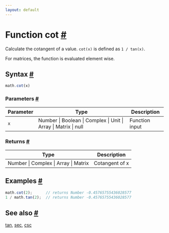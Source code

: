 ```yaml
---
layout: default
---
```


<h1 id="function-cot">Function cot <a href="#function-cot" title="Permalink">#</a></h1>

Calculate the cotangent of a value. `cot(x)` is defined as `1 / tan(x)`.

For matrices, the function is evaluated element wise.


<h2 id="syntax">Syntax <a href="#syntax" title="Permalink">#</a></h2>

```js
math.cot(x)
```

<h3 id="parameters">Parameters <a href="#parameters" title="Permalink">#</a></h3>

Parameter | Type | Description
--------- | ---- | -----------
`x` | Number &#124; Boolean &#124; Complex &#124; Unit &#124; Array &#124; Matrix &#124; null | Function input

<h3 id="returns">Returns <a href="#returns" title="Permalink">#</a></h3>

Type | Description
---- | -----------
Number &#124; Complex &#124; Array &#124; Matrix | Cotangent of x


<h2 id="examples">Examples <a href="#examples" title="Permalink">#</a></h2>

```js
math.cot(2);      // returns Number -0.45765755436028577
1 / math.tan(2);  // returns Number -0.45765755436028577
```


<h2 id="see-also">See also <a href="#see-also" title="Permalink">#</a></h2>

[tan](tan.html),
[sec](sec.html),
[csc](csc.html)


<!-- Note: This file is automatically generated from source code comments. Changes made in this file will be overridden. -->
